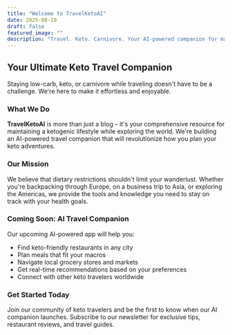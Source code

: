 ```yaml
---
title: "Welcome to TravelKetoAI"
date: 2025-08-19
draft: false
featured_image: ""
description: "Travel. Keto. Carnivore. Your AI-powered companion for maintaining a low-carb lifestyle anywhere in the world."
---
```


## Your Ultimate Keto Travel Companion

Staying low-carb, keto, or carnivore while traveling doesn't have to be a challenge. We're here to make it effortless and enjoyable.

### What We Do

**TravelKetoAI** is more than just a blog – it's your comprehensive resource for maintaining a ketogenic lifestyle while exploring the world. We're building an AI-powered travel companion that will revolutionize how you plan your keto adventures.

### Our Mission

We believe that dietary restrictions shouldn't limit your wanderlust. Whether you're backpacking through Europe, on a business trip to Asia, or exploring the Americas, we provide the tools and knowledge you need to stay on track with your health goals.

### Coming Soon: AI Travel Companion

Our upcoming AI-powered app will help you:
- Find keto-friendly restaurants in any city
- Plan meals that fit your macros
- Navigate local grocery stores and markets
- Get real-time recommendations based on your preferences
- Connect with other keto travelers worldwide

### Get Started Today

Join our community of keto travelers and be the first to know when our AI companion launches. Subscribe to our newsletter for exclusive tips, restaurant reviews, and travel guides.
